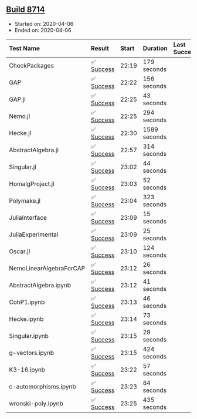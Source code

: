 ## [Build 8714](https://oscarci.mathematik.uni-kl.de/job/oscar/8714/)

* Started on: 2020-04-06
* Ended on: 2020-04-06

| Test Name    | Result | Start | Duration | Last Success | First Failure |
|:-------------|:-------|:------|:---------|:-------------|:--------------|
| CheckPackages | ✅ [Success](https://oscarci.mathematik.uni-kl.de/job/oscar/8714/artifact/logs/build-8714/CheckPackages.log) | 22:19 | 179 seconds |  |  |
| GAP | ✅ [Success](https://oscarci.mathematik.uni-kl.de/job/oscar/8714/artifact/logs/build-8714/GAP.log) | 22:22 | 156 seconds |  |  |
| GAP.jl | ✅ [Success](https://oscarci.mathematik.uni-kl.de/job/oscar/8714/artifact/logs/build-8714/GAP.jl.log) | 22:25 | 43 seconds |  |  |
| Nemo.jl | ✅ [Success](https://oscarci.mathematik.uni-kl.de/job/oscar/8714/artifact/logs/build-8714/Nemo.jl.log) | 22:25 | 294 seconds |  |  |
| Hecke.jl | ✅ [Success](https://oscarci.mathematik.uni-kl.de/job/oscar/8714/artifact/logs/build-8714/Hecke.jl.log) | 22:30 | 1589 seconds |  |  |
| AbstractAlgebra.jl | ✅ [Success](https://oscarci.mathematik.uni-kl.de/job/oscar/8714/artifact/logs/build-8714/AbstractAlgebra.jl.log) | 22:57 | 314 seconds |  |  |
| Singular.jl | ✅ [Success](https://oscarci.mathematik.uni-kl.de/job/oscar/8714/artifact/logs/build-8714/Singular.jl.log) | 23:02 | 44 seconds |  |  |
| HomalgProject.jl | ✅ [Success](https://oscarci.mathematik.uni-kl.de/job/oscar/8714/artifact/logs/build-8714/HomalgProject.jl.log) | 23:03 | 52 seconds |  |  |
| Polymake.jl | ✅ [Success](https://oscarci.mathematik.uni-kl.de/job/oscar/8714/artifact/logs/build-8714/Polymake.jl.log) | 23:04 | 323 seconds |  |  |
| JuliaInterface | ✅ [Success](https://oscarci.mathematik.uni-kl.de/job/oscar/8714/artifact/logs/build-8714/JuliaInterface.log) | 23:09 | 15 seconds |  |  |
| JuliaExperimental | ✅ [Success](https://oscarci.mathematik.uni-kl.de/job/oscar/8714/artifact/logs/build-8714/JuliaExperimental.log) | 23:09 | 25 seconds |  |  |
| Oscar.jl | ✅ [Success](https://oscarci.mathematik.uni-kl.de/job/oscar/8714/artifact/logs/build-8714/Oscar.jl.log) | 23:10 | 124 seconds |  |  |
| NemoLinearAlgebraForCAP | ✅ [Success](https://oscarci.mathematik.uni-kl.de/job/oscar/8714/artifact/logs/build-8714/NemoLinearAlgebraForCAP.log) | 23:12 | 26 seconds |  |  |
| AbstractAlgebra.ipynb | ✅ [Success](https://oscarci.mathematik.uni-kl.de/job/oscar/8714/artifact/logs/build-8714/AbstractAlgebra.ipynb.log) | 23:12 | 41 seconds |  |  |
| CohP1.ipynb | ✅ [Success](https://oscarci.mathematik.uni-kl.de/job/oscar/8714/artifact/logs/build-8714/CohP1.ipynb.log) | 23:13 | 46 seconds |  |  |
| Hecke.ipynb | ✅ [Success](https://oscarci.mathematik.uni-kl.de/job/oscar/8714/artifact/logs/build-8714/Hecke.ipynb.log) | 23:14 | 73 seconds |  |  |
| Singular.ipynb | ✅ [Success](https://oscarci.mathematik.uni-kl.de/job/oscar/8714/artifact/logs/build-8714/Singular.ipynb.log) | 23:15 | 29 seconds |  |  |
| g-vectors.ipynb | ✅ [Success](https://oscarci.mathematik.uni-kl.de/job/oscar/8714/artifact/logs/build-8714/g-vectors.ipynb.log) | 23:15 | 424 seconds |  |  |
| K3-16.ipynb | ✅ [Success](https://oscarci.mathematik.uni-kl.de/job/oscar/8714/artifact/logs/build-8714/K3-16.ipynb.log) | 23:22 | 57 seconds |  |  |
| c-automorphisms.ipynb | ✅ [Success](https://oscarci.mathematik.uni-kl.de/job/oscar/8714/artifact/logs/build-8714/c-automorphisms.ipynb.log) | 23:23 | 84 seconds |  |  |
| wronski-poly.ipynb | ✅ [Success](https://oscarci.mathematik.uni-kl.de/job/oscar/8714/artifact/logs/build-8714/wronski-poly.ipynb.log) | 23:25 | 435 seconds |  |  |
